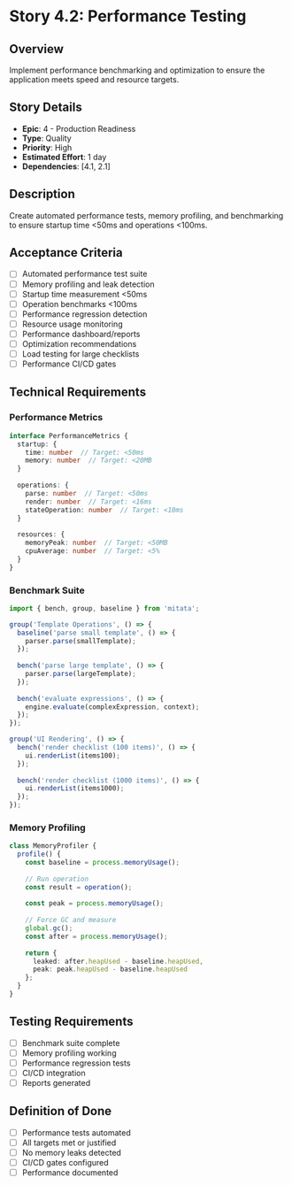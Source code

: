 # Story 4.2: Performance Testing

## Overview
Implement performance benchmarking and optimization to ensure the application meets speed and resource targets.

## Story Details
- **Epic**: 4 - Production Readiness
- **Type**: Quality
- **Priority**: High
- **Estimated Effort**: 1 day
- **Dependencies**: [4.1, 2.1]

## Description
Create automated performance tests, memory profiling, and benchmarking to ensure startup time <50ms and operations <100ms.

## Acceptance Criteria
- [ ] Automated performance test suite
- [ ] Memory profiling and leak detection
- [ ] Startup time measurement <50ms
- [ ] Operation benchmarks <100ms
- [ ] Performance regression detection
- [ ] Resource usage monitoring
- [ ] Performance dashboard/reports
- [ ] Optimization recommendations
- [ ] Load testing for large checklists
- [ ] Performance CI/CD gates

## Technical Requirements

### Performance Metrics
```typescript
interface PerformanceMetrics {
  startup: {
    time: number  // Target: <50ms
    memory: number  // Target: <20MB
  }
  
  operations: {
    parse: number  // Target: <50ms
    render: number  // Target: <16ms
    stateOperation: number  // Target: <10ms
  }
  
  resources: {
    memoryPeak: number  // Target: <50MB
    cpuAverage: number  // Target: <5%
  }
}
```

### Benchmark Suite
```typescript
import { bench, group, baseline } from 'mitata';

group('Template Operations', () => {
  baseline('parse small template', () => {
    parser.parse(smallTemplate);
  });
  
  bench('parse large template', () => {
    parser.parse(largeTemplate);
  });
  
  bench('evaluate expressions', () => {
    engine.evaluate(complexExpression, context);
  });
});

group('UI Rendering', () => {
  bench('render checklist (100 items)', () => {
    ui.renderList(items100);
  });
  
  bench('render checklist (1000 items)', () => {
    ui.renderList(items1000);
  });
});
```

### Memory Profiling
```typescript
class MemoryProfiler {
  profile() {
    const baseline = process.memoryUsage();
    
    // Run operation
    const result = operation();
    
    const peak = process.memoryUsage();
    
    // Force GC and measure
    global.gc();
    const after = process.memoryUsage();
    
    return {
      leaked: after.heapUsed - baseline.heapUsed,
      peak: peak.heapUsed - baseline.heapUsed
    };
  }
}
```

## Testing Requirements
- [ ] Benchmark suite complete
- [ ] Memory profiling working
- [ ] Performance regression tests
- [ ] CI/CD integration
- [ ] Reports generated

## Definition of Done
- [ ] Performance tests automated
- [ ] All targets met or justified
- [ ] No memory leaks detected
- [ ] CI/CD gates configured
- [ ] Performance documented